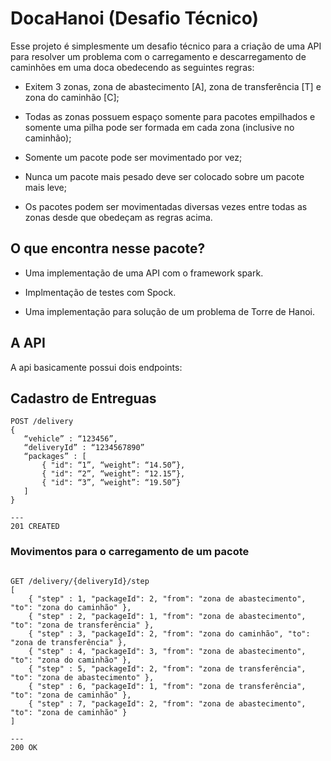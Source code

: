 # DocaHanoi (Desafio Técnico)

Esse projeto é simplesmente um desafio técnico para a criação de uma 
API para resolver um problema com o carregamento e descarregamento de 
caminhões em uma doca obedecendo as seguintes regras:

 - Exitem 3 zonas, zona de abastecimento [A], zona de transferência [T] e zona do caminhão [C];
 
 - Todas as zonas possuem espaço somente para pacotes empilhados e somente uma pilha pode ser formada em cada zona (inclusive no caminhão);
 
- Somente um pacote pode ser movimentado por vez;

- Nunca um pacote mais pesado deve ser colocado sobre um pacote mais leve;

- Os pacotes podem ser movimentadas diversas vezes entre todas as zonas desde que obedeçam as regras acima.

## O que encontra nesse pacote?

- Uma implementação de uma API com o framework spark.

- Implmentação de testes com Spock.

- Uma implementação para solução de um problema de Torre de Hanoi.
 
## A API
 
 A api basicamente possui dois endpoints:
 
 
## Cadastro de Entreguas
 
 ```
 POST /delivery
{
	“vehicle” : “123456”,
	“deliveryId” : “1234567890”
	“packages” : [
		{ "id": “1”, “weight”: “14.50”},
		{ "id": “2”, “weight”: “12.15”},
		{ "id": “3”, “weight”: “19.50”}
	]
}

---
201 CREATED

```

### Movimentos para o carregamento de um pacote

```

GET /delivery/{deliveryId}/step
[
	{ "step" : 1, "packageId": 2, "from": "zona de abastecimento", "to": "zona do caminhão" },
	{ "step" : 2, "packageId": 1, "from": "zona de abastecimento", "to": "zona de transferência" },
	{ "step" : 3, "packageId": 2, "from": "zona do caminhão", "to": "zona de transferência" },
	{ "step" : 4, "packageId": 3, "from": "zona de abastecimento", "to": "zona do caminhão" },
	{ "step" : 5, "packageId": 2, "from": "zona de transferência", "to": "zona de abastecimento" },
	{ "step" : 6, "packageId": 1, "from": "zona de transferência", "to": "zona de caminhão" },
	{ "step" : 7, "packageId": 2, "from": "zona de abastecimento", "to": "zona de caminhão" }
]

---
200 OK

```
